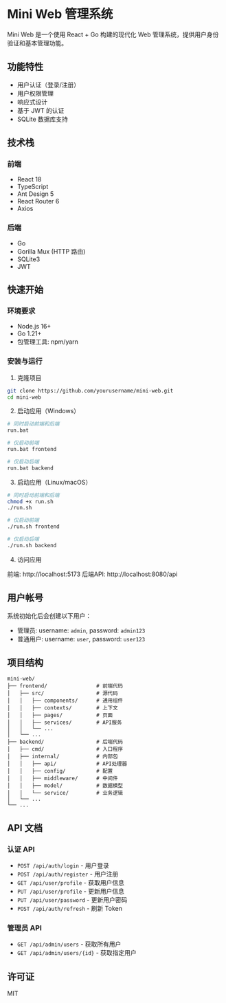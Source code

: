 # Mini Web 管理系统

Mini Web 是一个使用 React + Go 构建的现代化 Web 管理系统，提供用户身份验证和基本管理功能。

## 功能特性

- 用户认证（登录/注册）
- 用户权限管理
- 响应式设计
- 基于 JWT 的认证
- SQLite 数据库支持

## 技术栈

### 前端

- React 18
- TypeScript
- Ant Design 5
- React Router 6
- Axios

### 后端

- Go
- Gorilla Mux (HTTP 路由)
- SQLite3
- JWT

## 快速开始

### 环境要求

- Node.js 16+
- Go 1.21+
- 包管理工具: npm/yarn

### 安装与运行

1. 克隆项目

```bash
git clone https://github.com/yourusername/mini-web.git
cd mini-web
```

2. 启动应用（Windows）

```bash
# 同时启动前端和后端
run.bat

# 仅启动前端
run.bat frontend

# 仅启动后端
run.bat backend
```

3. 启动应用（Linux/macOS）

```bash
# 同时启动前端和后端
chmod +x run.sh
./run.sh

# 仅启动前端
./run.sh frontend

# 仅启动后端
./run.sh backend
```

4. 访问应用

前端: http://localhost:5173
后端API: http://localhost:8080/api

## 用户帐号

系统初始化后会创建以下用户：

- 管理员: username: `admin`, password: `admin123`
- 普通用户: username: `user`, password: `user123`

## 项目结构

```
mini-web/
├── frontend/                # 前端代码
│   ├── src/                 # 源代码
│   │   ├── components/      # 通用组件
│   │   ├── contexts/        # 上下文
│   │   ├── pages/           # 页面
│   │   ├── services/        # API服务
│   │   └── ...
│   └── ...
├── backend/                 # 后端代码
│   ├── cmd/                 # 入口程序
│   ├── internal/            # 内部包
│   │   ├── api/             # API处理器
│   │   ├── config/          # 配置
│   │   ├── middleware/      # 中间件
│   │   ├── model/           # 数据模型
│   │   └── service/         # 业务逻辑
│   └── ...
└── ...
```

## API 文档

### 认证 API

- `POST /api/auth/login` - 用户登录
- `POST /api/auth/register` - 用户注册
- `GET /api/user/profile` - 获取用户信息
- `PUT /api/user/profile` - 更新用户信息
- `PUT /api/user/password` - 更新用户密码
- `POST /api/auth/refresh` - 刷新 Token

### 管理员 API

- `GET /api/admin/users` - 获取所有用户
- `GET /api/admin/users/{id}` - 获取指定用户

## 许可证

MIT